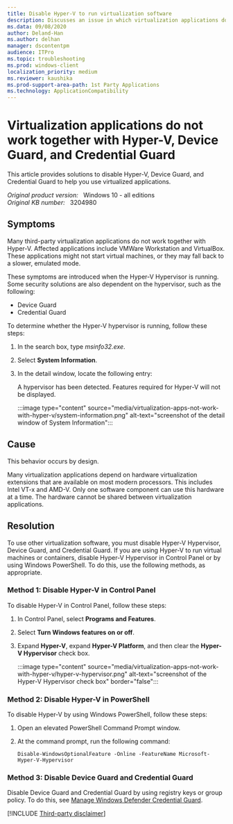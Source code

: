 ```yaml
---
title: Disable Hyper-V to run virtualization software
description: Discusses an issue in which virtualization applications do not work together with Hyper-V, Device Guard, and Credential Guard. Provides a resolution.
ms.data: 09/08/2020
author: Deland-Han
ms.author: delhan
manager: dscontentpm
audience: ITPro
ms.topic: troubleshooting
ms.prod: windows-client
localization_priority: medium
ms.reviewer: kaushika
ms.prod-support-area-path: 1st Party Applications
ms.technology: ApplicationCompatibility
---
```

# Virtualization applications do not work together with Hyper-V, Device Guard, and Credential Guard

This article provides solutions to disable Hyper-V, Device Guard, and Credential Guard to help you use virtualized applications.

_Original product version:_ &nbsp; Windows 10 - all editions  
_Original KB number:_ &nbsp; 3204980

## Symptoms

Many third-party virtualization applications do not work together with Hyper-V. Affected applications include VMWare Workstation and VirtualBox. These applications might not start virtual machines, or they may fall back to a slower, emulated mode.

These symptoms are introduced when the Hyper-V Hypervisor is running. Some security solutions are also dependent on the hypervisor, such as the following:

- Device Guard
- Credential Guard

To determine whether the Hyper-V hypervisor is running, follow these steps:

1. In the search box, type *msinfo32.exe*.
2. Select **System Information**.
3. In the detail window, locate the following entry:

    A hypervisor has been detected. Features required for Hyper-V will not be displayed.

    :::image type="content" source="media/virtualization-apps-not-work-with-hyper-v/system-information.png" alt-text="screenshot of the detail window of System Information":::

## Cause

This behavior occurs by design.

Many virtualization applications depend on hardware virtualization extensions that are available on most modern processors. This includes Intel VT-x and AMD-V. Only one software component can use this hardware at a time. The hardware cannot be shared between virtualization applications.

## Resolution

To use other virtualization software, you must disable Hyper-V Hypervisor, Device Guard, and Credential Guard. If you are using Hyper-V to run virtual machines or containers, disable Hyper-V Hypervisor in Control Panel or by using Windows PowerShell. To do this, use the following methods, as appropriate.

### Method 1: Disable Hyper-V in Control Panel

To disable Hyper-V in Control Panel, follow these steps:

1. In Control Panel, select **Programs and Features**.
2. Select **Turn Windows features on or off**.
3. Expand **Hyper-V**, expand **Hyper-V Platform**, and then clear the **Hyper-V Hypervisor** check box.

    :::image type="content" source="media/virtualization-apps-not-work-with-hyper-v/hyper-v-hypervisor.png" alt-text="screenshot of the Hyper-V Hypervisor check box" border="false":::

### Method 2: Disable Hyper-V in PowerShell

To disable Hyper-V by using Windows PowerShell, follow these steps:

1. Open an elevated PowerShell Command Prompt window.
2. At the command prompt, run the following command:

    ```console
    Disable-WindowsOptionalFeature -Online -FeatureName Microsoft-Hyper-V-Hypervisor
    ```

### Method 3: Disable Device Guard and Credential Guard

Disable Device Guard and Credential Guard by using registry keys or group policy. To do this, see [Manage Windows Defender Credential Guard](/windows/security/identity-protection/credential-guard/credential-guard-manage).

[!INCLUDE [Third-party disclaimer](../../includes/third-party-disclaimer.md)]
